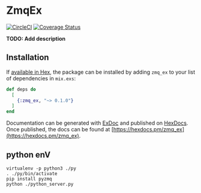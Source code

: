 # ZmqEx
[![CircleCI](https://circleci.com/gh/half-t/zmq_ex.svg?style=svg)](https://circleci.com/gh/half-t/zmq_ex)
[![Coverage Status](https://coveralls.io/repos/github/nenros/zmq_ex/badge.svg?branch=master)](https://coveralls.io/github/half-t/zmq_ex?branch=master)

**TODO: Add description**

## Installation

If [available in Hex](https://hex.pm/docs/publish), the package can be installed
by adding `zmq_ex` to your list of dependencies in `mix.exs`:

```elixir
def deps do
  [
    {:zmq_ex, "~> 0.1.0"}
  ]
end
```

Documentation can be generated with [ExDoc](https://github.com/elixir-lang/ex_doc)
and published on [HexDocs](https://hexdocs.pm). Once published, the docs can
be found at [https://hexdocs.pm/zmq_ex](https://hexdocs.pm/zmq_ex).

## python enV

```
virtualenv -p python3 ./py
. ./py/bin/activate
pip install pyzmq
python ./python_server.py
```

